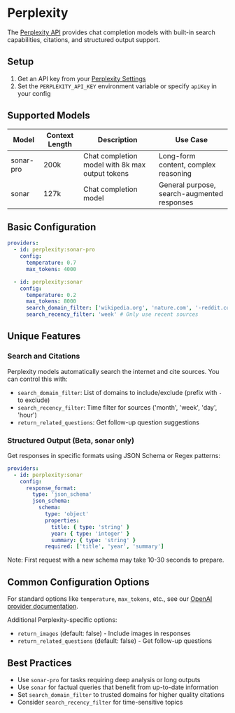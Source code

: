 # Perplexity

The [Perplexity API](https://blog.perplexity.ai/blog/introducing-pplx-api) provides chat completion models with built-in search capabilities, citations, and structured output support.

## Setup

1. Get an API key from your [Perplexity Settings](https://www.perplexity.ai/settings/api)
2. Set the `PERPLEXITY_API_KEY` environment variable or specify `apiKey` in your config

## Supported Models

| Model     | Context Length | Description                                     | Use Case                                    |
| --------- | -------------- | ----------------------------------------------- | ------------------------------------------- |
| sonar-pro | 200k           | Chat completion model with 8k max output tokens | Long-form content, complex reasoning        |
| sonar     | 127k           | Chat completion model                           | General purpose, search-augmented responses |

## Basic Configuration

```yaml
providers:
  - id: perplexity:sonar-pro
    config:
      temperature: 0.7
      max_tokens: 4000

  - id: perplexity:sonar
    config:
      temperature: 0.2
      max_tokens: 8000
      search_domain_filter: ['wikipedia.org', 'nature.com', '-reddit.com'] # Include wikipedia/nature, exclude reddit
      search_recency_filter: 'week' # Only use recent sources
```

## Unique Features

### Search and Citations

Perplexity models automatically search the internet and cite sources. You can control this with:

- `search_domain_filter`: List of domains to include/exclude (prefix with `-` to exclude)
- `search_recency_filter`: Time filter for sources ('month', 'week', 'day', 'hour')
- `return_related_questions`: Get follow-up question suggestions

### Structured Output (Beta, sonar only)

Get responses in specific formats using JSON Schema or Regex patterns:

```yaml
providers:
  - id: perplexity:sonar
    config:
      response_format:
        type: 'json_schema'
        json_schema:
          schema:
            type: 'object'
            properties:
              title: { type: 'string' }
              year: { type: 'integer' }
              summary: { type: 'string' }
            required: ['title', 'year', 'summary']
```

Note: First request with a new schema may take 10-30 seconds to prepare.

## Common Configuration Options

For standard options like `temperature`, `max_tokens`, etc., see our [OpenAI provider documentation](/docs/providers/openai#configuration-options).

Additional Perplexity-specific options:

- `return_images` (default: false) - Include images in responses
- `return_related_questions` (default: false) - Get follow-up questions

## Best Practices

- Use `sonar-pro` for tasks requiring deep analysis or long outputs
- Use `sonar` for factual queries that benefit from up-to-date information
- Set `search_domain_filter` to trusted domains for higher quality citations
- Consider `search_recency_filter` for time-sensitive topics
